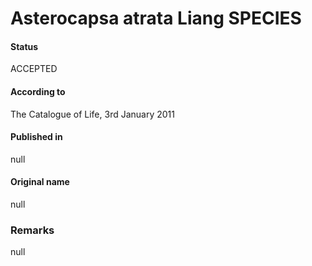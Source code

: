 Asterocapsa atrata Liang SPECIES
=======

#### Status
ACCEPTED

#### According to
The Catalogue of Life, 3rd January 2011

#### Published in
null

#### Original name
null

### Remarks
null